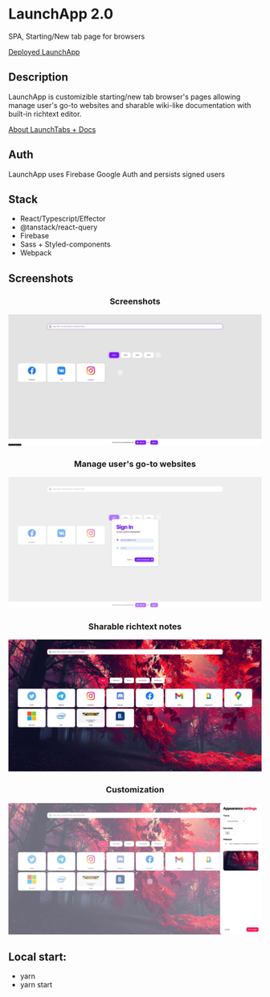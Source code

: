 # LaunchApp 2.0

SPA, Starting/New tab page for browsers

[Deployed LaunchApp](https://launchtab-81b06.web.app)

## Description

LaunchApp is customizible starting/new tab browser's pages allowing manage user's go-to websites and sharable wiki-like documentation with built-in richtext editor.

[About LaunchTabs + Docs](https://launchtab-81b06.web.app/notes/jtG8WhhR5KHtpBxqtUs5)

## Auth

LaunchApp uses Firebase Google Auth and persists signed users

## Stack

- React/Typescript/Effector
- @tanstack/react-query
- Firebase
- Sass + Styled-components
- Webpack

## Screenshots

<div align="center">
  <h3>Screenshots</h3> 
  <img src="/screens/image1.jpg">
  <h3>Manage user's go-to websites</h3>
  <img src="/screens/image2.jpg">
  <h3>Sharable richtext notes</h3>
  <img src="/screens/image3.jpg">
  <h3>Customization</h3>
  <img src="/screens/image4.jpg">
</div>

## Local start:

- yarn
- yarn start
